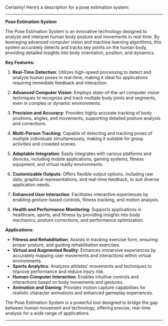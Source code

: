Certainly! Here’s a description for a pose estimation system:

---

**Pose Estimation System**

The Pose Estimation System is an innovative technology designed to analyze and interpret human body posture and movements in real-time. By leveraging advanced computer vision and machine learning algorithms, this system accurately detects and tracks key points on the human body, providing detailed insights into body orientation, position, and dynamics.

**Key Features:**

1. **Real-Time Detection**: Utilizes high-speed processing to detect and analyze human poses in real-time, making it ideal for applications requiring immediate feedback and interaction.

2. **Advanced Computer Vision**: Employs state-of-the-art computer vision techniques to recognize and track multiple body joints and segments, even in complex or dynamic environments.

3. **Precision and Accuracy**: Provides highly accurate tracking of body positions, angles, and movements, supporting detailed posture analysis and corrections.

4. **Multi-Person Tracking**: Capable of detecting and tracking poses of multiple individuals simultaneously, making it suitable for group activities and crowded scenes.

5. **Adaptable Integration**: Easily integrates with various platforms and devices, including mobile applications, gaming systems, fitness equipment, and virtual reality environments.

6. **Customizable Outputs**: Offers flexible output options, including raw data, graphical representations, and real-time feedback, to suit diverse application needs.

7. **Enhanced User Interaction**: Facilitates interactive experiences by enabling gesture-based controls, fitness tracking, and motion analysis.

8. **Health and Performance Monitoring**: Supports applications in healthcare, sports, and fitness by providing insights into body mechanics, posture corrections, and performance optimization.

**Applications:**

- **Fitness and Rehabilitation**: Assists in tracking exercise form, ensuring proper posture, and guiding rehabilitation exercises.
- **Virtual and Augmented Reality**: Enhances immersive experiences by accurately mapping user movements and interactions within virtual environments.
- **Sports Analytics**: Analyzes athletes' movements and techniques to improve performance and reduce injury risk.
- **Human-Computer Interaction**: Enables intuitive controls and interactions based on body movements and gestures.
- **Animation and Gaming**: Provides motion capture capabilities for realistic character animations and enhanced gameplay experiences.

The Pose Estimation System is a powerful tool designed to bridge the gap between human movement and technology, offering precise, real-time analysis for a wide range of applications.

---
